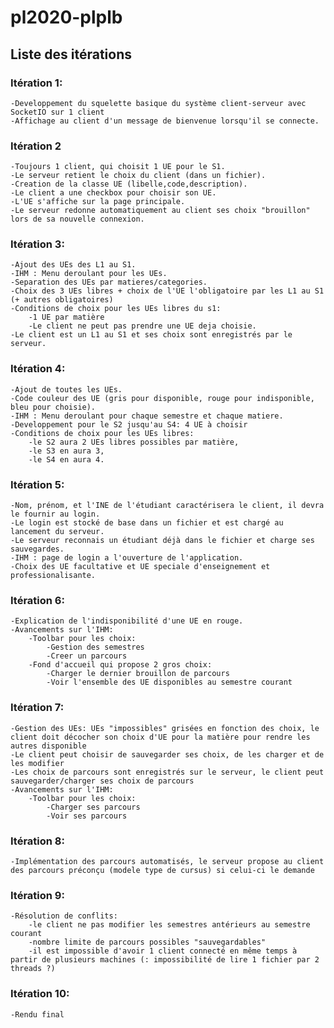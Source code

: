 # pl2020-plplb

## Liste des itérations

### Itération 1:
	-Developpement du squelette basique du système client-serveur avec SocketIO sur 1 client
	-Affichage au client d'un message de bienvenue lorsqu'il se connecte. 

### Itération 2
	-Toujours 1 client, qui choisit 1 UE pour le S1.
	-Le serveur retient le choix du client (dans un fichier).
	-Creation de la classe UE (libelle,code,description). 
	-Le client a une checkbox pour choisir son UE.
	-L'UE s'affiche sur la page principale.
	-Le serveur redonne automatiquement au client ses choix "brouillon" lors de sa nouvelle connexion.

### Itération 3:
	-Ajout des UEs des L1 au S1.
	-IHM : Menu deroulant pour les UEs.
	-Separation des UEs par matieres/categories. 
	-Choix des 3 UEs libres + choix de l'UE l'obligatoire par les L1 au S1 (+ autres obligatoires)
	-Conditions de choix pour les UEs libres du s1:
		-1 UE par matière
		-Le client ne peut pas prendre une UE deja choisie.
	-Le client est un L1 au S1 et ses choix sont enregistrés par le serveur.
	
### Itération 4:
	-Ajout de toutes les UEs. 
	-Code couleur des UE (gris pour disponible, rouge pour indisponible, bleu pour choisie). 
	-IHM : Menu deroulant pour chaque semestre et chaque matiere. 
	-Developpement pour le S2 jusqu'au S4: 4 UE à choisir
	-Conditions de choix pour les UEs libres:
		-le S2 aura 2 UEs libres possibles par matière, 
		-le S3 en aura 3,
		-le S4 en aura 4.

### Itération 5:
	-Nom, prénom, et l'INE de l'étudiant caractérisera le client, il devra le fournir au login.
	-Le login est stocké de base dans un fichier et est chargé au lancement du serveur.
	-Le serveur reconnais un étudiant déjà dans le fichier et charge ses sauvegardes.
	-IHM : page de login a l'ouverture de l'application.
	-Choix des UE facultative et UE speciale d'enseignement et professionalisante. 

### Itération 6:
	-Explication de l'indisponibilité d'une UE en rouge. 
	-Avancements sur l'IHM:
		-Toolbar pour les choix:
			-Gestion des semestres
			-Creer un parcours
		-Fond d'accueil qui propose 2 gros choix:
			-Charger le dernier brouillon de parcours
			-Voir l'ensemble des UE disponibles au semestre courant

### Itération 7:
	-Gestion des UEs: UEs "impossibles" grisées en fonction des choix, le client doit décocher son choix d'UE pour la matière pour rendre les autres disponible
	-Le client peut choisir de sauvegarder ses choix, de les charger et de les modifier
	-Les choix de parcours sont enregistrés sur le serveur, le client peut sauvegarder/charger ses choix de parcours
	-Avancements sur l'IHM:
		-Toolbar pour les choix:
			-Charger ses parcours
			-Voir ses parcours

### Itération 8:
	-Implémentation des parcours automatisés, le serveur propose au client des parcours préconçu (modele type de cursus) si celui-ci le demande

### Itération 9:
	-Résolution de conflits: 
		-le client ne pas modifier les semestres antérieurs au semestre courant
		-nombre limite de parcours possibles "sauvegardables"
		-il est impossible d'avoir 1 client connecté en même temps à partir de plusieurs machines (: impossibilité de lire 1 fichier par 2 threads ?)

### Itération 10:
	-Rendu final
